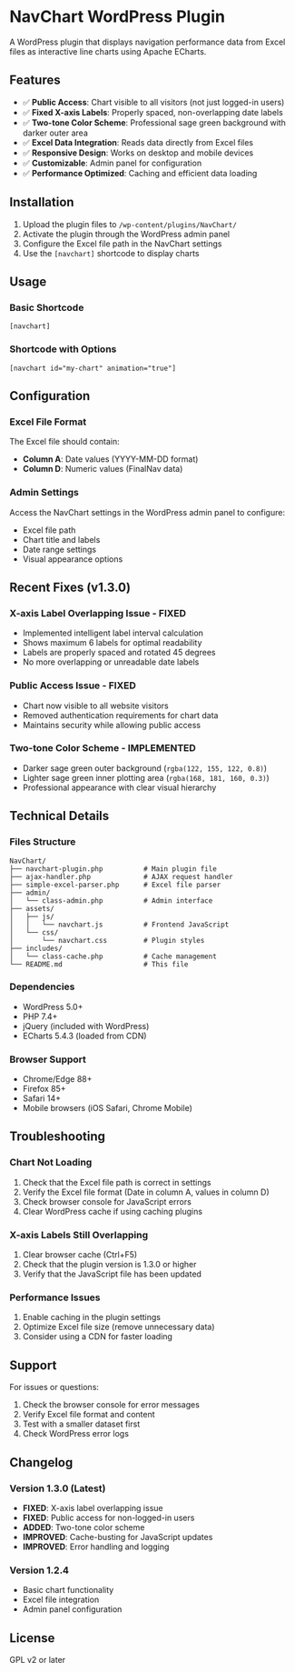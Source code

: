 # NavChart WordPress Plugin

A WordPress plugin that displays navigation performance data from Excel files as interactive line charts using Apache ECharts.

## Features

- ✅ **Public Access**: Chart visible to all visitors (not just logged-in users)
- ✅ **Fixed X-axis Labels**: Properly spaced, non-overlapping date labels
- ✅ **Two-tone Color Scheme**: Professional sage green background with darker outer area
- ✅ **Excel Data Integration**: Reads data directly from Excel files
- ✅ **Responsive Design**: Works on desktop and mobile devices
- ✅ **Customizable**: Admin panel for configuration
- ✅ **Performance Optimized**: Caching and efficient data loading

## Installation

1. Upload the plugin files to `/wp-content/plugins/NavChart/`
2. Activate the plugin through the WordPress admin panel
3. Configure the Excel file path in the NavChart settings
4. Use the `[navchart]` shortcode to display charts

## Usage

### Basic Shortcode
```
[navchart]
```

### Shortcode with Options
```
[navchart id="my-chart" animation="true"]
```

## Configuration

### Excel File Format
The Excel file should contain:
- **Column A**: Date values (YYYY-MM-DD format)
- **Column D**: Numeric values (FinalNav data)

### Admin Settings
Access the NavChart settings in the WordPress admin panel to configure:
- Excel file path
- Chart title and labels
- Date range settings
- Visual appearance options

## Recent Fixes (v1.3.0)

### X-axis Label Overlapping Issue - FIXED
- Implemented intelligent label interval calculation
- Shows maximum 6 labels for optimal readability
- Labels are properly spaced and rotated 45 degrees
- No more overlapping or unreadable date labels

### Public Access Issue - FIXED
- Chart now visible to all website visitors
- Removed authentication requirements for chart data
- Maintains security while allowing public access

### Two-tone Color Scheme - IMPLEMENTED
- Darker sage green outer background (`rgba(122, 155, 122, 0.8)`)
- Lighter sage green inner plotting area (`rgba(168, 181, 160, 0.3)`)
- Professional appearance with clear visual hierarchy

## Technical Details

### Files Structure
```
NavChart/
├── navchart-plugin.php          # Main plugin file
├── ajax-handler.php             # AJAX request handler
├── simple-excel-parser.php      # Excel file parser
├── admin/
│   └── class-admin.php          # Admin interface
├── assets/
│   ├── js/
│   │   └── navchart.js          # Frontend JavaScript
│   └── css/
│       └── navchart.css         # Plugin styles
├── includes/
│   └── class-cache.php          # Cache management
└── README.md                    # This file
```

### Dependencies
- WordPress 5.0+
- PHP 7.4+
- jQuery (included with WordPress)
- ECharts 5.4.3 (loaded from CDN)

### Browser Support
- Chrome/Edge 88+
- Firefox 85+
- Safari 14+
- Mobile browsers (iOS Safari, Chrome Mobile)

## Troubleshooting

### Chart Not Loading
1. Check that the Excel file path is correct in settings
2. Verify the Excel file format (Date in column A, values in column D)
3. Check browser console for JavaScript errors
4. Clear WordPress cache if using caching plugins

### X-axis Labels Still Overlapping
1. Clear browser cache (Ctrl+F5)
2. Check that the plugin version is 1.3.0 or higher
3. Verify that the JavaScript file has been updated

### Performance Issues
1. Enable caching in the plugin settings
2. Optimize Excel file size (remove unnecessary data)
3. Consider using a CDN for faster loading

## Support

For issues or questions:
1. Check the browser console for error messages
2. Verify Excel file format and content
3. Test with a smaller dataset first
4. Check WordPress error logs

## Changelog

### Version 1.3.0 (Latest)
- **FIXED**: X-axis label overlapping issue
- **FIXED**: Public access for non-logged-in users
- **ADDED**: Two-tone color scheme
- **IMPROVED**: Cache-busting for JavaScript updates
- **IMPROVED**: Error handling and logging

### Version 1.2.4
- Basic chart functionality
- Excel file integration
- Admin panel configuration

## License

GPL v2 or later
